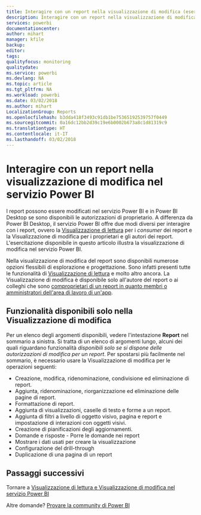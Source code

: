 ```yaml
---
title: Interagire con un report nella visualizzazione di modifica (esercitazione)
description: Interagire con un report nella visualizzazione di modifica dei report nel servizio Power BI
services: powerbi
documentationcenter: 
author: mihart
manager: kfile
backup: 
editor: 
tags: 
qualityfocus: monitoring
qualitydate: 
ms.service: powerbi
ms.devlang: NA
ms.topic: article
ms.tgt_pltfrm: NA
ms.workload: powerbi
ms.date: 03/02/2018
ms.author: mihart
LocalizationGroup: Reports
ms.openlocfilehash: b3dda418f3493c91db1be75365192539757f0449
ms.sourcegitcommit: 0a16dc12bb2d39c19e6b0002b673a8c1d81319c9
ms.translationtype: HT
ms.contentlocale: it-IT
ms.lasthandoff: 03/02/2018
---
```

# <a name="interact-with-a-report-in-editing-view-in-power-bi-service"></a>Interagire con un report nella visualizzazione di modifica nel servizio Power BI
I report possono essere modificati nel servizio Power BI e in Power BI Desktop se sono disponibili le autorizzazioni di proprietario. A differenza da Power BI Desktop, il servizio Power BI offre due modi diversi per interagire con i report, ovvero la [Visualizzazione di lettura](service-reading-view-and-editing-view.md) per i *consumer* dei report e la Visualizzazione di modifica per i proprietari e gli autori dei report. L'esercitazione disponibile in questo articolo illustra la visualizzazione di modifica nel servizio Power BI. 

Nella visualizzazione di modifica del report sono disponibili numerose opzioni flessibili di esplorazione e progettazione. Sono infatti presenti tutte le funzionalità di [Visualizzazione di lettura](service-reading-view-and-editing-view.md) e molto altro ancora. La Visualizzazione di modifica è disponibile solo all'autore del report o ai colleghi che sono [comproprietari di un report in quanto membri o amministratori dell'area di lavoro di un'app](service-create-distribute-apps.md).

## <a name="functionality-only-available-in-editing-view"></a>Funzionalità disponibili solo nella Visualizzazione di modifica
Per un elenco degli argomenti disponibili, vedere l'intestazione **Report** nel sommario a sinistra. Si tratta di un elenco di argomenti lungo, alcuni dei quali riguardano funzionalità *disponibili solo se si dispone delle autorizzazioni di modifica per un report*.  Per spostarsi più facilmente nel sommario, è necessario usare la Visualizzazione di modifica per le operazioni seguenti:

* Creazione, modifica, ridenominazione, condivisione ed eliminazione di report.
* Aggiunta, ridenominazione, riorganizzazione ed eliminazione delle pagine di report.
* Formattazione di report.
* Aggiunta di visualizzazioni, caselle di testo e forme a un report.
* Aggiunta di filtri a livello di oggetto visivo, pagina e report e impostazione di interazioni con oggetti visivi.
* Creazione di pianificazioni degli aggiornamenti.
* Domande e risposte - Porre le domande nei report
* Mostrare i dati usati per creare la visualizzazione 
* Configurazione del drill-through
* Duplicazione di una pagina di un report


## <a name="next-steps"></a>Passaggi successivi
Tornare a [Visualizzazione di lettura e Visualizzazione di modifica nel servizio Power BI](service-reading-view-and-editing-view.md)

Altre domande? [Provare la community di Power BI](http://community.powerbi.com/)

